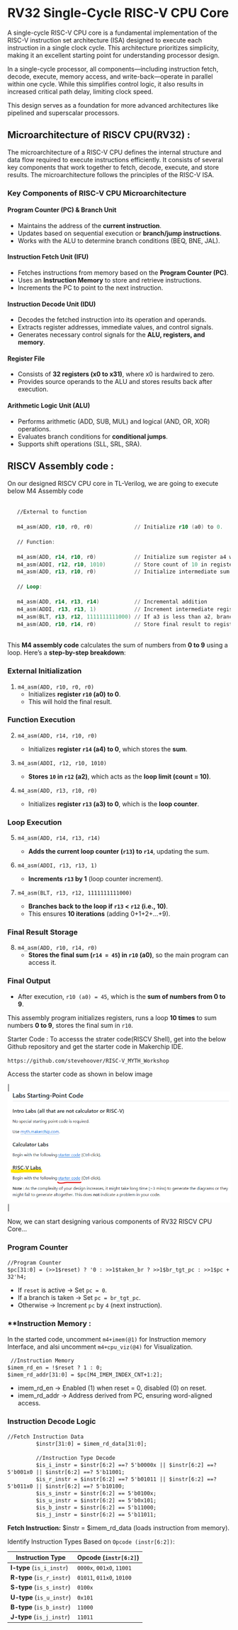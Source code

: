 # **RV32 Single-Cycle RISC-V CPU Core**

A single-cycle RISC-V CPU core is a fundamental implementation of the RISC-V instruction set architecture (ISA) designed to execute each instruction in a single clock cycle. This architecture prioritizes simplicity, making it an excellent starting point for understanding processor design.

In a single-cycle processor, all components—including instruction fetch, decode, execute, memory access, and write-back—operate in parallel within one cycle. While this simplifies control logic, it also results in increased critical path delay, limiting clock speed.

This design serves as a foundation for more advanced architectures like pipelined and superscalar processors. 

## Microarchitecture of RISCV CPU(RV32) :

The microarchitecture of a RISC-V CPU defines the internal structure and data flow required to execute instructions efficiently. It consists of several key components that work together to fetch, decode, execute, and store results. The microarchitecture follows the principles of the RISC-V ISA.


### **Key Components of RISC-V CPU Microarchitecture**  


#### **Program Counter (PC) & Branch Unit**  
   - Maintains the address of the **current instruction**.  
   - Updates based on sequential execution or **branch/jump instructions**.  
   - Works with the ALU to determine branch conditions (BEQ, BNE, JAL).
     
#### **Instruction Fetch Unit (IFU)**  
   - Fetches instructions from memory based on the **Program Counter (PC)**.  
   - Uses an **Instruction Memory** to store and retrieve instructions.  
   - Increments the PC to point to the next instruction.  

#### **Instruction Decode Unit (IDU)**  
   - Decodes the fetched instruction into its operation and operands.  
   - Extracts register addresses, immediate values, and control signals.  
   - Generates necessary control signals for the **ALU, registers, and memory**.  

#### **Register File**  
   - Consists of **32 registers (x0 to x31)**, where x0 is hardwired to zero.  
   - Provides source operands to the ALU and stores results back after execution.  

#### **Arithmetic Logic Unit (ALU)**  
   - Performs arithmetic (ADD, SUB, MUL) and logical (AND, OR, XOR) operations.  
   - Evaluates branch conditions for **conditional jumps**.  
   - Supports shift operations (SLL, SRL, SRA).


## **RISCV Assembly code :**
On our designed RISCV CPU core in TL-Verilog, we are going to execute below M4 Assembly code

```asm

   //External to function

   m4_asm(ADD, r10, r0, r0)             // Initialize r10 (a0) to 0.

   // Function:

   m4_asm(ADD, r14, r10, r0)            // Initialize sum register a4 with 0x0
   m4_asm(ADDI, r12, r10, 1010)         // Store count of 10 in register a2.
   m4_asm(ADD, r13, r10, r0)            // Initialize intermediate sum register a3 with 0

   // Loop:

   m4_asm(ADD, r14, r13, r14)           // Incremental addition
   m4_asm(ADDI, r13, r13, 1)            // Increment intermediate register by 1
   m4_asm(BLT, r13, r12, 1111111111000) // If a3 is less than a2, branch to label named <loop>
   m4_asm(ADD, r10, r14, r0)            // Store final result to register a0 so that it can be read by main program
   

```

This **M4 assembly code** calculates the sum of numbers from **0 to 9** using a loop. Here’s a **step-by-step breakdown**:

### **External Initialization**
1. `m4_asm(ADD, r10, r0, r0) `  
   - Initializes **register `r10` (a0) to 0**.  
   - This will hold the final result.

### **Function Execution**
2. `m4_asm(ADD, r14, r10, r0)`  
   - Initializes **register `r14` (a4) to 0**, which stores the **sum**.

3. `m4_asm(ADDI, r12, r10, 1010)`  
   - **Stores `10` in `r12` (a2)**, which acts as the **loop limit (count = 10)**.

4. `m4_asm(ADD, r13, r10, r0)`  
   - Initializes **register `r13` (a3) to 0**, which is the **loop counter**.

### **Loop Execution**
5. `m4_asm(ADD, r14, r13, r14)`  
   - **Adds the current loop counter (`r13`) to `r14`**, updating the sum.

6. `m4_asm(ADDI, r13, r13, 1)`  
   - **Increments `r13` by 1** (loop counter increment).

7. `m4_asm(BLT, r13, r12, 1111111111000)`  
   - **Branches back to the loop if `r13` < `r12` (i.e., 10)**.  
   - This ensures **10 iterations** (adding 0+1+2+...+9).

### **Final Result Storage**
8. `m4_asm(ADD, r10, r14, r0)`  
   - **Stores the final sum (`r14 = 45`) in `r10` (a0)**, so the main program can access it.

### **Final Output**
- After execution, `r10 (a0) = 45`, which is the **sum of numbers from 0 to 9**.


This assembly program initializes registers, runs a loop **10 times** to sum numbers **0 to 9**, stores the final sum in `r10`.


Starter Code :
To accesss the strater  code(RISCV Shell), get into the below Github repository and get the starter code in Makerchip IDE.

`https://github.com/stevehoover/RISC-V_MYTH_Workshop`

Access the starter code as shown in below image

|  ![Starter_code](./../Images/starter_code.png)  |

Now, we can start designing various components of RV32 RISCV CPU Core...

### **Program Counter**
 
```tlv
//Program Counter
$pc[31:0] = (>>1$reset) ? '0 : >>1$taken_br ? >>1$br_tgt_pc : >>1$pc + 32'h4;
```
- If `reset` is active → Set `pc = 0`.  
- If a branch is taken → Set `pc = br_tgt_pc`.  
- Otherwise            → Increment `pc` by `4` (next instruction).  

### **Instruction Memory :

In the started code, uncomment `m4+imem(@1)` for Instruction memory Interface, and alsi uncomment `m4+cpu_viz(@4)` for Visualization.
```tlv
 //Instruction Memory
$imem_rd_en = !$reset ? 1 : 0;
$imem_rd_addr[31:0] = $pc[M4_IMEM_INDEX_CNT+1:2];
```

- imem_rd_en → Enabled (1) when reset = 0, disabled (0) on reset.
- imem_rd_addr → Address derived from PC, ensuring word-aligned access.

### **Instruction Decode Logic**

```tlv
//Fetch Instruction Data
         $instr[31:0] = $imem_rd_data[31:0];

         //Instruction Type Decode
         $is_i_instr = $instr[6:2] ==? 5'b0000x || $instr[6:2] ==? 5'b001x0 || $instr[6:2] ==? 5'b11001;
         $is_r_instr = $instr[6:2] ==? 5'b01011 || $instr[6:2] ==? 5'b011x0 || $instr[6:2] ==? 5'b10100;
         $is_s_instr = $instr[6:2] == 5'b0100x;
         $is_u_instr = $instr[6:2] == 5'b0x101;
         $is_b_instr = $instr[6:2] == 5'b11000;
         $is_j_instr = $instr[6:2] == 5'b11011;
```

**Fetch Instruction:** $instr = $imem_rd_data (loads instruction from memory).

Identify Instruction Types Based on `Opcode (instr[6:2])`:

| **Instruction Type** | **Opcode (`instr[6:2]`)** |
|----------------------|-------------------------|
| **I-type** (`is_i_instr`) | `0000x`, `001x0`, `11001` |
| **R-type** (`is_r_instr`) | `01011`, `011x0`, `10100` |
| **S-type** (`is_s_instr`) | `0100x` |
| **U-type** (`is_u_instr`) | `0x101` |
| **B-type** (`is_b_instr`) | `11000` |
| **J-type** (`is_j_instr`) | `11011` |


